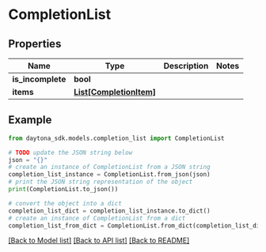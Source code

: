# CompletionList


## Properties

Name | Type | Description | Notes
------------ | ------------- | ------------- | -------------
**is_incomplete** | **bool** |  | 
**items** | [**List[CompletionItem]**](CompletionItem.md) |  | 

## Example

```python
from daytona_sdk.models.completion_list import CompletionList

# TODO update the JSON string below
json = "{}"
# create an instance of CompletionList from a JSON string
completion_list_instance = CompletionList.from_json(json)
# print the JSON string representation of the object
print(CompletionList.to_json())

# convert the object into a dict
completion_list_dict = completion_list_instance.to_dict()
# create an instance of CompletionList from a dict
completion_list_from_dict = CompletionList.from_dict(completion_list_dict)
```
[[Back to Model list]](../README.md#documentation-for-models) [[Back to API list]](../README.md#documentation-for-api-endpoints) [[Back to README]](../README.md)


